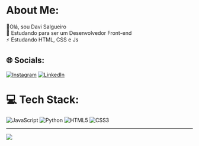 #  About Me:
🔭Olá, sou Davi Salgueiro<br>💬 Estudando para ser um Desenvolvedor Front-end<br>⚡ Estudando HTML, CSS e Js


## 🌐 Socials:
[![Instagram](https://img.shields.io/badge/Instagram-%23E4405F.svg?logo=Instagram&logoColor=white)](https://instagram.com/https://www.instagram.com/salgueiro._/) [![LinkedIn](https://img.shields.io/badge/LinkedIn-%230077B5.svg?logo=linkedin&logoColor=white)](https://linkedin.com/in/www.linkedin.com/in/davi-salgueiro-8b05ba276) 

# 💻 Tech Stack:
![JavaScript](https://img.shields.io/badge/javascript-%23323330.svg?style=for-the-badge&logo=javascript&logoColor=%23F7DF1E) ![Python](https://img.shields.io/badge/python-3670A0?style=for-the-badge&logo=python&logoColor=ffdd54) ![HTML5](https://img.shields.io/badge/html5-%23E34F26.svg?style=for-the-badge&logo=html5&logoColor=white) ![CSS3](https://img.shields.io/badge/css3-%231572B6.svg?style=for-the-badge&logo=css3&logoColor=white)


---
[![](https://visitcount.itsvg.in/api?id=davisalgs&icon=0&color=0)](https://visitcount.itsvg.in)

<!-- Proudly created with GPRM ( https://gprm.itsvg.in ) -->
